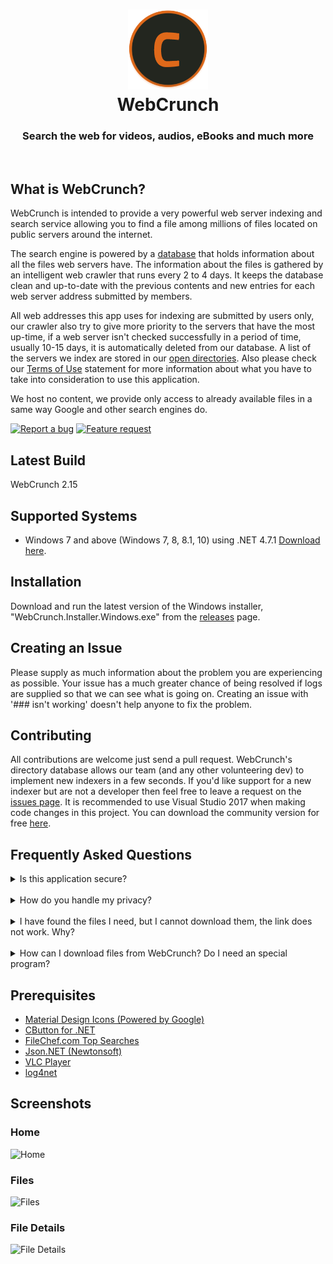 <h1 align="center">
  <img src="/WebCrunch/Resources/new_logo.png" height="128" width="128" alt="Logo" />
  <br />
  WebCrunch
</h1>

<h3 align="center">Search the web for videos, audios, eBooks and much more </h3>
<div align="center">
</div>
<br />

## What is WebCrunch?
WebCrunch is intended to provide a very powerful web server indexing and search service allowing you to find a file among millions of files located on public servers around the internet. 

The search engine is powered by a [database](https://dl.dropbox.com/s/ucyeqfn96x7n9lh/open-files.json?dl=0) that holds information about all the files web servers have. The information about the files is gathered by an intelligent web crawler that runs every 2 to 4 days. It keeps the database clean and up-to-date with the previous contents and new entries for each web server address submitted by members. 

All web addresses this app uses for indexing are submitted by users only, our crawler also try to give more priority to the servers that have the most up-time, if a web server isn't checked successfully in a period of time, usually 10-15 days, it is automatically deleted from our database. A list of the servers we index are stored in our [open directories](https://github.com/ekkash/WebCrunch/blob/master/api/open-directories.txt). Also please check our [Terms of Use](https://github.com/ekkash/WebCrunch/blob/master/TERMSOFUSE.md) statement for more information about what you have to take into consideration to use this application.

We host no content, we provide only access to already available files in a same way Google and other search engines do.

[![Report a bug](http://i.imgur.com/xSpw482.png)](https://github.com/ekkash/WebCrunch/issues/new) [![Feature request](http://i.imgur.com/mFO0OuX.png)](http://feathub.com/ekkash/WebCrunch)

## Latest Build
WebCrunch 2.15

## Supported Systems
* Windows 7 and above (Windows 7, 8, 8.1, 10) using .NET 4.7.1 [Download here](https://www.microsoft.com/net/download/dotnet-framework-runtime/net471).

## Installation
Download and run the latest version of the Windows installer, "WebCrunch.Installer.Windows.exe" from the [releases](https://github.com/ekkash/WebCrunch/releases/latest) page.

## Creating an Issue
Please supply as much information about the problem you are experiencing as possible. Your issue has a much greater chance of being resolved if logs are supplied so that we can see what is going on. Creating an issue with '### isn't working' doesn't help anyone to fix the problem.

## Contributing
All contributions are welcome just send a pull request. WebCrunch's directory database allows our team (and any other volunteering dev) to implement new indexers in a few seconds. If you'd like support for a new indexer but are not a developer then feel free to leave a request on the [issues page](https://github.com/ekkash/WebCrunch/issues). It is recommended to use Visual Studio 2017 when making code changes in this project. You can download the community version for free [here](https://www.visualstudio.com/downloads/).

## Frequently Asked Questions
<details>
<summary>Is this application secure?</summary>
<br>
Yes. All communications between our servers and your client is 100% secure.
</details>
<br>
<details>
<summary>How do you handle my privacy?</summary>
<br>
We don't use cookies, store sessions, userid's or IP addresses. See our <a href="https://github.com/ekkash/WebCrunch/blob/master/PRIVACYPOLICY.md">Privacy Policy</a> for more information. 
</details>
<br>
<details>
<summary>I have found the files I need, but I cannot download them, the link does not work. Why?</summary>
<br>
None of the file links you can find on this app is located on current server, so this can happen very frequently.
<br>
There could be several reasons for that:

 * These files were recently removed from the server they were located, by the owner of the server or by someone else in the case of public servers.
 * The server where the files are is turned off or is not connected to the Internet at the moment.
 * The owner of the server has put a restriction on downloading these files.
</details>
<br>
<details>
<summary>How can I download files from WebCrunch? Do I need an special program?</summary>
<br>
You don't need a special program but it is very recommended. For example if you just click on the file link from your browser you can't see what is happening exactly between you and the web server (see previous question). So I would recommend to use a good web client that supports queuing or your favorite download manager, when you located the file you want to download just copy the shortcut by right clicking on the link and paste it on your web client or whatever, that its.</details>

## Prerequisites
- [Material Design Icons (Powered by Google)](https://materialdesignicons.com/)
- [CButton for .NET](https://www.codeproject.com/Articles/26622/Custom-Button-Control-with-Gradient-Colors-and-Ext)
- [FileChef.com Top Searches](https://filechef.com/searches)
- [Json.NET (Newtonsoft)](https://newtonsoft.com/json)
- [VLC Player](https://videolan.org/vlc/)
- [log4net](https://logging.apache.org/log4net/)

## Screenshots
### Home
![Home](https://github.com/ekkash/WebCrunch/blob/master/Screenshots/Home.png?raw=true)

### Files
![Files](https://github.com/ekkash/WebCrunch/blob/master/Screenshots/Files.png?raw=true)

### File Details
![File Details](https://github.com/ekkash/WebCrunch/blob/master/Screenshots/File%20Details.png?raw=true)

